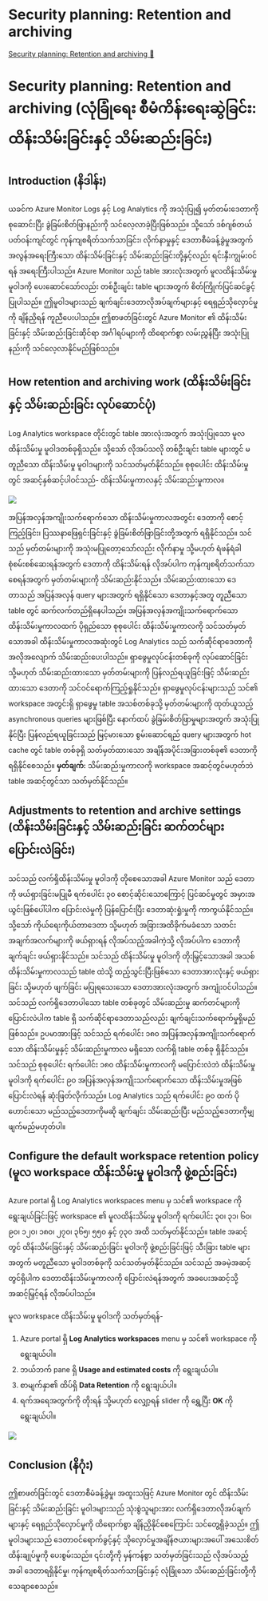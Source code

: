 # Security planning: Retention and archiving

[Security planning: Retention and archiving 🔗](https://www.coursera.org/learn/cybersecurity-management-and-compliance/supplement/e5Zyq/security-planning-retention-and-archiving)

# Security planning: Retention and archiving (လုံခြုံရေး စီမံကိန်းရေးဆွဲခြင်း: ထိန်းသိမ်းခြင်းနှင့် သိမ်းဆည်းခြင်း)

## Introduction (နိဒါန်း)

ယခင်က Azure Monitor Logs နှင့် Log Analytics ကို အသုံးပြု၍ မှတ်တမ်းဒေတာကို စုဆောင်းပြီး ခွဲခြမ်းစိတ်ဖြာနည်းကို သင်လေ့လာခဲ့ပြီးဖြစ်သည်။ သို့သော် ဒစ်ဂျစ်တယ်ပတ်ဝန်းကျင်တွင် ကုန်ကျစရိတ်သက်သာခြင်း၊ လိုက်နာမှုနှင့် ဒေတာစီမံခန့်ခွဲမှုအတွက် အလွန်အရေးကြီးသော ထိန်းသိမ်းခြင်းနှင့် သိမ်းဆည်းခြင်းတို့နှင့်လည်း ရင်းနှီးကျွမ်းဝင်ရန် အရေးကြီးပါသည်။
Azure Monitor သည် table အားလုံးအတွက် မူလထိန်းသိမ်းမှု မူဝါဒကို ပေးဆောင်သော်လည်း တစ်ဦးချင်း table များအတွက် စိတ်ကြိုက်ပြင်ဆင်ခွင့်ပြုပါသည်။ ဤမူဝါဒများသည် ချက်ချင်းဒေတာလိုအပ်ချက်များနှင့် ရေရှည်သိုလှောင်မှုကို ချိန်ညှိရန် ကူညီပေးပါသည်။ ဤစာဖတ်ခြင်းတွင် Azure Monitor ၏ ထိန်းသိမ်းခြင်းနှင့် သိမ်းဆည်းခြင်းဆိုင်ရာ အင်္ဂါရပ်များကို ထိရောက်စွာ လမ်းညွှန်ပြီး အသုံးပြုနည်းကို သင်လေ့လာနိုင်မည်ဖြစ်သည်။

## How retention and archiving work (ထိန်းသိမ်းခြင်းနှင့် သိမ်းဆည်းခြင်း လုပ်ဆောင်ပုံ)

Log Analytics workspace တိုင်းတွင် table အားလုံးအတွက် အသုံးပြုသော မူလထိန်းသိမ်းမှု မူဝါဒတစ်ခုရှိသည်။ သို့သော် လိုအပ်သလို တစ်ဦးချင်း table များတွင် မတူညီသော ထိန်းသိမ်းမှု မူဝါဒများကို သင်သတ်မှတ်နိုင်သည်။ စုစုပေါင်း ထိန်းသိမ်းမှုတွင် အဆင့်နှစ်ဆင့်ပါဝင်သည်- ထိန်းသိမ်းမှုကာလနှင့် သိမ်းဆည်းမှုကာလ။

<img src="https://d3c33hcgiwev3.cloudfront.net/imageAssetProxy.v1/8gzMKJfPQ6iUXtQzJf__sw_a0fd892634b842fbbcc3df3a114cd4e1_C7M1L2_item07_img01.png?expiry=1744329600000&hmac=jVk1ONaDkfNHx_FQf37YC3w3G7k01469hqB_SO5qNnw">

အပြန်အလှန်အကျိုးသက်ရောက်သော ထိန်းသိမ်းမှုကာလအတွင်း ဒေတာကို စောင့်ကြည့်ခြင်း၊ ပြဿနာဖြေရှင်းခြင်းနှင့် ခွဲခြမ်းစိတ်ဖြာခြင်းတို့အတွက် ရရှိနိုင်သည်။ သင်သည် မှတ်တမ်းများကို အသုံးမပြုတော့သော်လည်း လိုက်နာမှု သို့မဟုတ် ရံဖန်ရံခါ စုံစမ်းစစ်ဆေးရန်အတွက် ဒေတာကို ထိန်းသိမ်းရန် လိုအပ်ပါက ကုန်ကျစရိတ်သက်သာစေရန်အတွက် မှတ်တမ်းများကို သိမ်းဆည်းနိုင်သည်။
သိမ်းဆည်းထားသော ဒေတာသည် အပြန်အလှန် query များအတွက် ရရှိနိုင်သော ဒေတာနှင့်အတူ တူညီသော table တွင် ဆက်လက်တည်ရှိနေပါသည်။ အပြန်အလှန်အကျိုးသက်ရောက်သော ထိန်းသိမ်းမှုကာလထက် ပိုရှည်သော စုစုပေါင်း ထိန်းသိမ်းမှုကာလကို သင်သတ်မှတ်သောအခါ ထိန်းသိမ်းမှုကာလအဆုံးတွင် Log Analytics သည် သက်ဆိုင်ရာဒေတာကို အလိုအလျောက် သိမ်းဆည်းပေးပါသည်။
ရှာဖွေမှုလုပ်ငန်းတစ်ခုကို လုပ်ဆောင်ခြင်း သို့မဟုတ် သိမ်းဆည်းထားသော မှတ်တမ်းများကို ပြန်လည်ရယူခြင်းဖြင့် သိမ်းဆည်းထားသော ဒေတာကို သင်ဝင်ရောက်ကြည့်ရှုနိုင်သည်။ ရှာဖွေမှုလုပ်ငန်းများသည် သင်၏ workspace အတွင်းရှိ ရှာဖွေမှု table အသစ်တစ်ခုသို့ မှတ်တမ်းများကို ထုတ်ယူသည့် asynchronous queries များဖြစ်ပြီး နောက်ထပ် ခွဲခြမ်းစိတ်ဖြာမှုများအတွက် အသုံးပြုနိုင်ပြီး ပြန်လည်ရယူခြင်းသည် မြင့်မားသော စွမ်းဆောင်ရည် query များအတွက် hot cache တွင် table တစ်ခုရှိ သတ်မှတ်ထားသော အချိန်အပိုင်းအခြားတစ်ခု၏ ဒေတာကို ရရှိနိုင်စေသည်။
**မှတ်ချက်:** သိမ်းဆည်းမှုကာလကို workspace အဆင့်တွင်မဟုတ်ဘဲ table အဆင့်တွင်သာ သတ်မှတ်နိုင်သည်။

## Adjustments to retention and archive settings (ထိန်းသိမ်းခြင်းနှင့် သိမ်းဆည်းခြင်း ဆက်တင်များ ပြောင်းလဲခြင်း)

သင်သည် လက်ရှိထိန်းသိမ်းမှု မူဝါဒကို တိုစေသောအခါ Azure Monitor သည် ဒေတာကို ဖယ်ရှားခြင်းမပြုမီ ရက်ပေါင်း ၃၀ စောင့်ဆိုင်းသောကြောင့် ပြင်ဆင်မှုတွင် အမှားအယွင်းဖြစ်ပေါ်ပါက ပြောင်းလဲမှုကို ပြန်ပြောင်းပြီး ဒေတာဆုံးရှုံးမှုကို ကာကွယ်နိုင်သည်။ သို့သော် ကိုယ်ရေးကိုယ်တာဒေတာ သို့မဟုတ် အခြားအထိခိုက်မခံသော သတင်းအချက်အလက်များကို ဖယ်ရှားရန် လိုအပ်သည့်အခါကဲ့သို့ လိုအပ်ပါက ဒေတာကို ချက်ချင်း ဖယ်ရှားနိုင်သည်။
သင်သည် ထိန်းသိမ်းမှု မူဝါဒကို တိုးမြှင့်သောအခါ အသစ်ထိန်းသိမ်းမှုကာလသည် table ထဲသို့ ထည့်သွင်းပြီးဖြစ်သော ဒေတာအားလုံးနှင့် ဖယ်ရှားခြင်း သို့မဟုတ် ဖျက်ခြင်း မပြုရသေးသော ဒေတာအားလုံးအတွက် အကျုံးဝင်ပါသည်။
သင်သည် လက်ရှိဒေတာပါသော table တစ်ခုတွင် သိမ်းဆည်းမှု ဆက်တင်များကို ပြောင်းလဲပါက table ရှိ သက်ဆိုင်ရာဒေတာသည်လည်း ချက်ချင်းသက်ရောက်မှုရှိမည်ဖြစ်သည်။ ဥပမာအားဖြင့် သင်သည် ရက်ပေါင်း ၁၈၀ အပြန်အလှန်အကျိုးသက်ရောက်သော ထိန်းသိမ်းမှုနှင့် သိမ်းဆည်းမှုကာလ မရှိသော လက်ရှိ table တစ်ခု ရှိနိုင်သည်။ သင်သည် စုစုပေါင်း ရက်ပေါင်း ၁၈၀ ထိန်းသိမ်းမှုကာလကို မပြောင်းလဲဘဲ ထိန်းသိမ်းမှု မူဝါဒကို ရက်ပေါင်း ၉၀ အပြန်အလှန်အကျိုးသက်ရောက်သော ထိန်းသိမ်းမှုအဖြစ် ပြောင်းလဲရန် ဆုံးဖြတ်လိုက်သည်။ Log Analytics သည် ရက်ပေါင်း ၉၀ ထက် ပိုဟောင်းသော မည်သည့်ဒေတာကိုမဆို ချက်ချင်း သိမ်းဆည်းပြီး မည်သည့်ဒေတာကိုမျှ ဖျက်မည်မဟုတ်ပါ။

## Configure the default workspace retention policy (မူလ workspace ထိန်းသိမ်းမှု မူဝါဒကို ဖွဲ့စည်းခြင်း)

Azure portal ရှိ Log Analytics workspaces menu မှ သင်၏ workspace ကို ရွေးချယ်ခြင်းဖြင့် workspace ၏ မူလထိန်းသိမ်းမှု မူဝါဒကို ရက်ပေါင်း ၃၀၊ ၃၁၊ ၆၀၊ ၉၀၊ ၁၂၀၊ ၁၈၀၊ ၂၇၀၊ ၃၆၅၊ ၅၅၀ နှင့် ၇၃၀ အထိ သတ်မှတ်နိုင်သည်။ table အဆင့်တွင် ထိန်းသိမ်းခြင်းနှင့် သိမ်းဆည်းခြင်း မူဝါဒကို ဖွဲ့စည်းခြင်းဖြင့် သီးခြား table များအတွက် မတူညီသော မူဝါဒတစ်ခုကို သင်သတ်မှတ်နိုင်သည်။ သင်သည် အခမဲ့အဆင့်တွင်ရှိပါက ဒေတာထိန်းသိမ်းမှုကာလကို ပြောင်းလဲရန်အတွက် အခပေးအဆင့်သို့ အဆင့်မြှင့်ရန် လိုအပ်ပါသည်။

မူလ workspace ထိန်းသိမ်းမှု မူဝါဒကို သတ်မှတ်ရန်-

1. Azure portal ရှိ **Log Analytics workspaces** menu မှ သင်၏ workspace ကို ရွေးချယ်ပါ။
2. ဘယ်ဘက် pane ရှိ **Usage and estimated costs** ကို ရွေးချယ်ပါ။
3. စာမျက်နှာ၏ ထိပ်ရှိ **Data Retention** ကို ရွေးချယ်ပါ။
4. ရက်အရေအတွက်ကို တိုးရန် သို့မဟုတ် လျှော့ရန် slider ကို ရွှေ့ပြီး **OK** ကို ရွေးချယ်ပါ။

<img src="https://d3c33hcgiwev3.cloudfront.net/imageAssetProxy.v1/BEQo-rr9SWu6EXska8We0g_ba518323170246f9b4ed21bf753e64e1_C7M1L2_item07_img02.png?expiry=1744329600000&hmac=_TjxkwO5z3MeVOdac0aQKRtyLacLtZPNC9Vx8eFd1cY">

## Conclusion (နိဂုံး)

ဤစာဖတ်ခြင်းတွင် ဒေတာစီမံခန့်ခွဲမှု၊ အထူးသဖြင့် Azure Monitor တွင် ထိန်းသိမ်းခြင်းနှင့် သိမ်းဆည်းခြင်း မူဝါဒများသည် သုံးစွဲသူများအား လက်ရှိဒေတာလိုအပ်ချက်များနှင့် ရေရှည်သိုလှောင်မှုကို ထိရောက်စွာ ချိန်ညှိနိုင်စေကြောင်း သင်တွေ့ရှိခဲ့သည်။ ဤမူဝါဒများသည် ဒေတာဝင်ရောက်ခွင့်နှင့် သိုလှောင်မှုအချိန်ဇယားများအပေါ် အသေးစိတ်ထိန်းချုပ်မှုကို ပေးစွမ်းသည်။ ၎င်းတို့ကို မှန်ကန်စွာ သတ်မှတ်ခြင်းသည် လိုအပ်သည့်အခါ ဒေတာရရှိနိုင်မှု၊ ကုန်ကျစရိတ်သက်သာခြင်းနှင့် လုံခြုံသော သိမ်းဆည်းခြင်းတို့ကို သေချာစေသည်။
